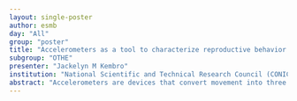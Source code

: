 ```yaml
---
layout: single-poster
author: esmb
day: "All"
group: "poster"
title: "Accelerometers as a tool to characterize reproductive behavior within social groups in long term experiments: the case of the Japanese Quill"
subgroup: "OTHE"
presenter: "Jackelyn M Kembro"
institution: "National Scientific and Technical Research Council (CONICET)"
abstract: "Accelerometers are devices that convert movement into three signals belonging to each component of the acceleration vector at a high acquisition rate, up to 25 data per second. When they are fixed to an animal, each action performed by the individual leads to a particular shape in these signals that, when depicted in a computer, can be isolated and classified. Hence, accelerometer recordings can be combined with machine learning techniques in order to automatically classify signals into behavioral categories. This is particularly useful in the context of long-term social behavior studies in large or natural environments were recording from visual observation is difficult and time consuming. Herein, we placed accelerometers on the back of adult male quails (Coturnix japonica) to register their activity when they are released into a home box containing two female quails during a 1-hour period. At the same time, the experiment was video-recorded to obtain a time series of the different behaviors performed by the male and their corresponding duration by direct inspection. The accelerometric signals and behavioral time series obtained were used to train a neuronal network. Our neuronal network was able to classify reproductive behavior of males at high temporal resolution. In particular, we showed, first, that the duration of some reproductive events can be much shorter than those reported previously and transitions between different behaviors are very fast (of the order of ~100ms). Second, reproductive behavior appears to begins earlier and finish later than it is possible to observe visually using video recordings. Our results show that combining accelerometer recordings with neural network processing is a powerful method to automatically register reproductive behaviors within social groups with high accuracy. This is of particular importance given that it has the potential to replace registering from visual observation of social behavior. Moreover, the long, high resolution reproductive time series obtained by this approach can be useful for studding long-term reproductive behavioral rhythms in poultry."
---
```

